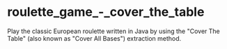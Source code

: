 # roulette_game_-_cover_the_table
Play the classic European roulette written in Java by using the "Cover The Table" (also known as "Cover All Bases") extraction method.
